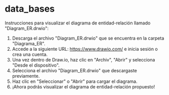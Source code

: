 # data_bases

Instrucciones para visualizar el diagrama de entidad-relación llamado "Diagram_ER.drwio":

1. Descarga el archivo "Diagram_ER.drwio" que se encuentra en la carpeta "Diagrama_ER".
2. Accede a la siguiente URL: https://www.drawio.com/ e inicia sesión o crea una cuenta.
3. Una vez dentro de Draw.io, haz clic en "Archiv", "Abrir" y selecciona "Desde el dispositivo".
4. Selecciona el archivo "Diagram_ER.drwio" que descargaste previamente.
5. Haz clic en "Seleccionar" o "Abrir" para cargar el diagrama.
6. ¡Ahora podrás visualizar el diagrama de entidad-relación propuesto!

